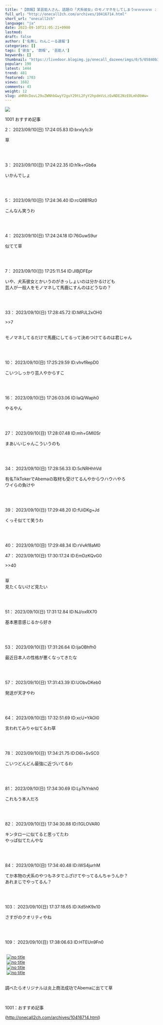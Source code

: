 ```yaml
---
title: "【朗報】某芸能人さん、話題の「犬系彼女」のモノマネをしてしまうｗｗｗｗｗ : わんこーる速報！"
full_url: "http://onecall2ch.com/archives/10416714.html"
short_url: "onecall2ch"
language: "ja"
date: 2023-09-10T21:05:21+0900
lastmod: 
draft: false
author: ['名無し わんこーる速報']
categories: []
tags: ['彼女', '朗報', '芸能人']
keywords: []
thumbnail: "https://livedoor.blogimg.jp/onecall_dazeee/imgs/0/5/05840b3b-s.jpg"
popular: 190
latest: 1444
trend: 481
featured: 1703
views: 1682
comments: 43
weight: 12
slug: aHR0cDovL29uZWNhbGwyY2guY29tL2FyY2hpdmVzLzEwNDE2NzE0Lmh0bWw=
---
```


![](https://livedoor.blogimg.jp/onecall_dazeee/imgs/0/5/05840b3b-s.jpg)

<div> <p class='name2'> 1001 おすすめ記事</p> <p class='name2'>2： 2023/09/10(日) 17:24:05.83 ID:brxly1c3r</p><p class='onecall'> 草 <br><br></p><br> <p class='name2'>3： 2023/09/10(日) 17:24:22.35 ID:h1k+rGb6a</p><p class='onecall'> いかんでしょ <br><br></p><br> <p class='name2'>5： 2023/09/10(日) 17:24:36.40 ID:rcQ8B1Rz0</p><p class='onecall'> こんなん笑うわ <br><br></p><br> <p class='name2'>4： 2023/09/10(日) 17:24:24.18 ID:76GuwS9ur</p><p class='onecall'> 似てて草 <br><br></p><br> <p class='name2'>7： 2023/09/10(日) 17:25:11.54 ID:JIBjDFEpr</p><p class='onecall'> いや、犬系彼女とかいうのがきっしょいのは分かるけども <br> 芸人が一般人をモノマネして馬鹿にすんのはどうなの？ <br><br></p><br> <p class='name2'>33： 2023/09/10(日) 17:28:45.72 ID:MPJL2xOH0</p><p class='onecall'> <p class='anchor'>>>7</p> <br> モノマネしてるだけで馬鹿にしてるって決めつけてるのは君じゃん <br><br></p><br> <p class='name2'>10： 2023/09/10(日) 17:25:29.59 ID:vhvfRepD0</p><p class='onecall'> こいつしっかり芸人やからすこ <br><br></p><br> <p class='name2'>16： 2023/09/10(日) 17:26:03.06 ID:IaQ/Waph0</p><p class='onecall'> やるやん <br><br></p><br> <p class='name2'>27： 2023/09/10(日) 17:28:07.48 ID:mh+GMl0Sr</p><p class='onecall'> まあいいじゃんこういうのも <br><br></p><br> <p class='name2'>34： 2023/09/10(日) 17:28:56.33 ID:5cNRHhhVd</p><p class='onecall'> 有名TikTokerでAbemaの取材も受けてるんやからウハウハやろ <br> ワイらの負けや <br><br></p><br> <p class='name2'>39： 2023/09/10(日) 17:29:48.20 ID:fUiDKg+Jd</p><p class='onecall'> くっそ似てて笑うわ <br><br></p><br> <p class='name2'>40： 2023/09/10(日) 17:29:48.34 ID:rVvAf8aM0</p><p class='name2'>47： 2023/09/10(日) 17:30:17.24 ID:EmDzKQvG0</p><p class='onecall'> <p class='anchor'>>>40</p> <br> 草 <br> 見たくないけど見たい <br><br></p><br> <p class='name2'>51： 2023/09/10(日) 17:31:12.84 ID:NJ/oxRX70</p><p class='onecall'> 基本悪意感じるから好き <br><br></p><br> <p class='name2'>53： 2023/09/10(日) 17:31:26.64 ID:ljaOBhfh0</p><p class='onecall'> 最近日本人の性格が悪くなってきたな <br><br></p><br> <p class='name2'>57： 2023/09/10(日) 17:31:43.39 ID:UObvDKeb0</p><p class='onecall'> 発送が天才やわ <br><br></p><br> <p class='name2'>64： 2023/09/10(日) 17:32:51.69 ID:xcU+YAOI0</p><p class='onecall'> 言われてみりゃ似てるわ草 <br><br></p><br> <p class='name2'>78： 2023/09/10(日) 17:34:21.75 ID:D6l+SvSC0</p><p class='onecall'> こいつどんどん最強に近づいてるわ <br><br></p><br> <p class='name2'>81： 2023/09/10(日) 17:34:30.69 ID:Ly7kYnkh0</p><p class='onecall'> これもう本人だろ <br><br></p><br> <p class='name2'>82： 2023/09/10(日) 17:34:30.88 ID:l1GLOVAR0</p><p class='onecall'> キンタローに似てると思ってたわ <br> やっぱ似てたんやな <br><br></p><br> <p class='name2'>84： 2023/09/10(日) 17:34:40.48 ID:iWS4jurhM</p><p class='onecall'> てか本物の犬系のやつもネタでふざけてやってるんちゃうんか？ <br> あれまじでやってるん？ <br><br></p><br> <p class='name2'>103： 2023/09/10(日) 17:37:18.65 ID:Xd5hK9x10</p><p class='onecall'> さすがのクオリティやね <br><br></p><br> <p class='name2'>109： 2023/09/10(日) 17:38:06.63 ID:HTEUn9Fn0</p><br><a target='_blank' href='https://livedoor.blogimg.jp/onecall_dazeee/imgs/5/7/5744bb92.jpg'><img hspace='5' border='0' class='image pict' alt='no title' src='https://livedoor.blogimg.jp/onecall_dazeee/imgs/5/7/5744bb92-s.jpg'></a><br><a target='_blank' href='https://livedoor.blogimg.jp/onecall_dazeee/imgs/d/6/d62bf595.jpg'><img hspace='5' border='0' class='image pict' alt='no title' src='https://livedoor.blogimg.jp/onecall_dazeee/imgs/d/6/d62bf595-s.jpg'></a><br><a target='_blank' href='https://livedoor.blogimg.jp/onecall_dazeee/imgs/9/a/9ab1f9cf.jpg'><img hspace='5' border='0' class='image pict' alt='no title' src='https://livedoor.blogimg.jp/onecall_dazeee/imgs/9/a/9ab1f9cf-s.jpg'></a><br><a target='_blank' href='https://livedoor.blogimg.jp/onecall_dazeee/imgs/3/e/3e992fb5.jpg'><img hspace='5' border='0' class='image pict' alt='no title' src='https://livedoor.blogimg.jp/onecall_dazeee/imgs/3/e/3e992fb5-s.jpg'><br></a><br><p>調べたらオリジナルは炎上商法成功でAbemaに出てて草</p><br> <p class='name2'>1001：おすすめ記事</p> </div>

(http://onecall2ch.com/archives/10416714.html)
